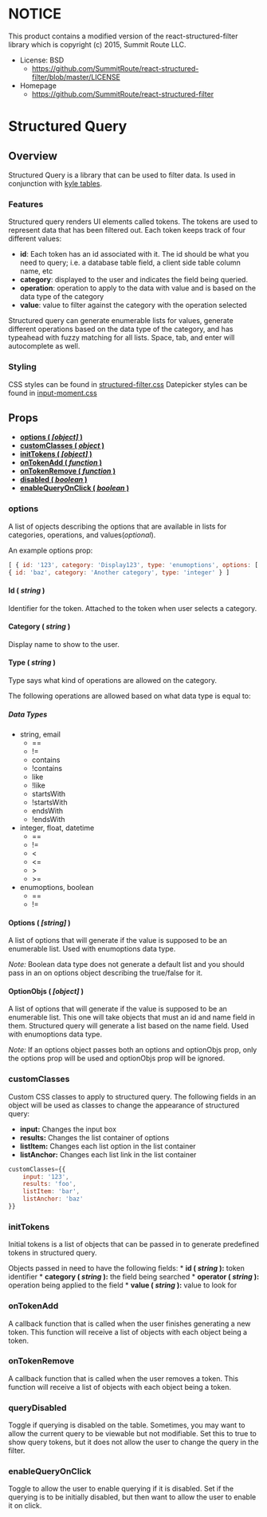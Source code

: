 # NOTICE

This product contains a modified version of the react-structured-filter 
library which is copyright (c) 2015, Summit Route LLC.

* License: BSD
	* https://github.com/SummitRoute/react-structured-filter/blob/master/LICENSE
* Homepage
	* https://github.com/SummitRoute/react-structured-filter

# Structured Query

## Overview

Structured Query is a library that can be used to filter data. Is used in
conjunction with [kyle tables](../kyle-tables).

### Features

Structured query renders UI elements called tokens. The tokens are used to 
represent data that has been filtered out. Each token keeps track of 
four different values:

* **id**: Each token has an id associated with it. The id should be what you 
need to query; i.e. a database table field, a client side table column name, etc
* **category**: displayed to the user and indicates the field being queried.
* **operation**: operation to apply to the data with value and is based on the 
data type of the category
* **value**: value to filter against the category with the operation selected

Structured query can generate enumerable lists for values, generate different 
operations based on the data type of the category, and has typeahead with 
fuzzy matching for all lists. Space, tab, and enter will autocomplete as well.

### Styling

CSS styles can be found in [structured-filter.css](../../../dependencies/styles/structured-filter.css)
Datepicker styles can be found in [input-moment.css](../../../dependencies/styles/input-moment.css)

## Props

* **[options ( *[object]* )](#options)** 
* **[customClasses ( *object* )](#customclasses)**
* **[initTokens ( *[object]* )](#inittokens)**
* **[onTokenAdd ( *function* )](#ontokenadd)** 
* **[onTokenRemove ( *function* )](#ontokenremove)** 
* **[disabled ( *boolean* )](#disabled)**
* **[enableQueryOnClick ( *boolean* )](#enablequeryonclick)**


### options

A list of opjects describing the options that are available in lists 
for categories, operations, and values(*optional*).

An example options prop:

```javascript
[ { id: '123', category: 'Display123', type: 'enumoptions', options: ['foo', 'bar'] },
{ id: 'baz', category: 'Another category', type: 'integer' } ]
```

#### Id ( *string* )

Identifier for the token. Attached to the token when user selects a category.

#### Category ( *string* )

Display name to show to the user.

#### Type ( *string* )

Type says what kind of operations are allowed on the category.

The following operations are allowed based on what data type is equal to:

##### Data Types
* string, email
	* ==
	* !=
	* contains
	* !contains
	* like
	* !like
	* startsWith
	* !startsWith
	* endsWith
	* !endsWith
* integer, float, datetime
	* ==
	* !=
	* <
	* <=
	* \>
	* \>=
* enumoptions, boolean
	* ==
	* !=

#### Options ( *[string]* )

A list of options that will generate if the value is supposed to be an 
enumerable list. Used with enumoptions data type.

*Note:* Boolean data type does not generate a default list and you should pass 
in an on options object describing the true/false for it.

#### OptionObjs ( *[object]* )

A list of options that will generate if the value is supposed to be an 
enumerable list. This one will take objects that must an id and name field
in them. Structured query will generate a list based on the name field. 
Used with enumoptions data type.

*Note:* If an options object passes both an options and optionObjs prop,
only the options prop will be used and optionObjs prop will be ignored.

### customClasses

Custom CSS classes to apply to structured query. The following fields in an 
object will be used as classes to change the appearance of structured query:

* **input:** Changes the input box
* **results:** Changes the list container of options
* **listItem:** Changes each list option in the list container
* **listAnchor:** Changes each list link in the list container

```javascript
customClasses={{
	input: '123',
	results: 'foo',
	listItem: 'bar',
	listAnchor: 'baz'
}}
```

### initTokens

Initial tokens is a list of objects that can be passed in to generate 
predefined tokens in structured query.

Objects passed in need to have the following fields: 
	* **id ( *string* ):** token identifier
	* **category ( *string* ):** the field being searched
	* **operator ( *string* ):** operation being applied to the field
	* **value ( *string* ):** value to look for

### onTokenAdd

A callback function that is called when the user finishes generating a new 
token. This function will receive a list of objects with each object 
being a token.

### onTokenRemove

A callback function that is called when the user removes a token. This 
function will receive a list of objects with each object being a token.

### queryDisabled

Toggle if querying is disabled on the table. Sometimes, you may want to allow 
the current query to be viewable but not modifiable. Set this to true to show 
query tokens, but it does not allow the user to change the query in the filter.

### enableQueryOnClick

Toggle to allow the user to enable querying if it is disabled. Set if the 
querying is to be initially disabled, but then want to allow the user to enable 
it on click.
